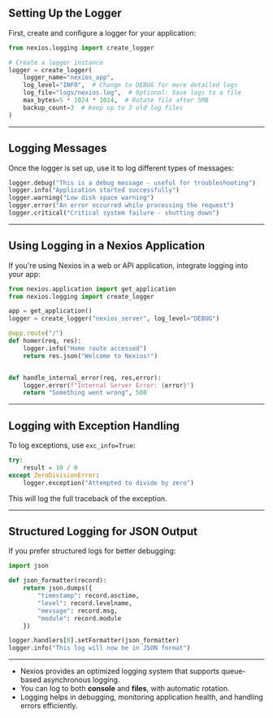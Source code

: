 ## **Setting Up the Logger**

First, create and configure a logger for your application:

```python
from nexios.logging import create_logger

# Create a logger instance
logger = create_logger(
    logger_name="nexios_app",
    log_level="INFO",  # Change to DEBUG for more detailed logs
    log_file="logs/nexios.log",  # Optional: Save logs to a file
    max_bytes=5 * 1024 * 1024,  # Rotate file after 5MB
    backup_count=3  # Keep up to 3 old log files
)
```

---

## **Logging Messages**

Once the logger is set up, use it to log different types of messages:

```python
logger.debug("This is a debug message - useful for troubleshooting")
logger.info("Application started successfully")
logger.warning("Low disk space warning")
logger.error("An error occurred while processing the request")
logger.critical("Critical system failure - shutting down")
```

---

## **Using Logging in a Nexios Application**

If you're using Nexios in a web or API application, integrate logging into your app:

```python
from nexios.application import get_application
from nexios.logging import create_logger

app = get_application()
logger = create_logger("nexios_server", log_level="DEBUG")

@app.route("/")
def homer(req, res):
    logger.info("Home route accessed")
    return res.json("Welcome to Nexios!")


def handle_internal_error(req, res,error):
    logger.error(f"Internal Server Error: {error}")
    return "Something went wrong", 500


```

---

## **Logging with Exception Handling**

To log exceptions, use `exc_info=True`:

```python
try:
    result = 10 / 0
except ZeroDivisionError:
    logger.exception("Attempted to divide by zero")
```

This will log the full traceback of the exception.

---

## **Structured Logging for JSON Output**

If you prefer structured logs for better debugging:

```python
import json

def json_formatter(record):
    return json.dumps({
        "timestamp": record.asctime,
        "level": record.levelname,
        "message": record.msg,
        "module": record.module
    })

logger.handlers[0].setFormatter(json_formatter)
logger.info("This log will now be in JSON format")
```

---

- Nexios provides an optimized logging system that supports queue-based asynchronous logging.
- You can log to both **console** and **files**, with automatic rotation.
- Logging helps in debugging, monitoring application health, and handling errors efficiently.
